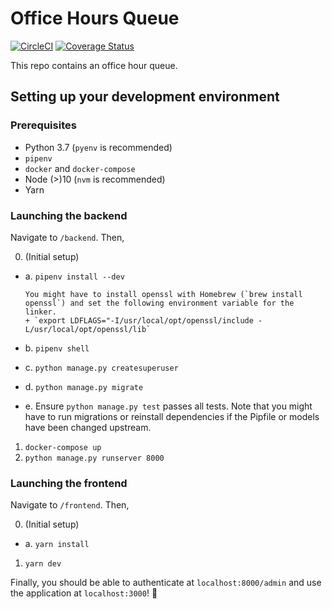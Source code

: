 # Office Hours Queue

[![CircleCI](https://circleci.com/gh/pennlabs/office-hours-queue.svg?style=shield)](https://circleci.com/gh/pennlabs/office-hours-queue)
[![Coverage Status](https://codecov.io/gh/pennlabs/office-hours-queue/branch/master/graph/badge.svg)](https://codecov.io/gh/pennlabs/office-hours-queue)

This repo contains an office hour queue.

## Setting up your development environment

### Prerequisites
- Python 3.7 (`pyenv` is recommended)
- `pipenv`
- `docker` and `docker-compose`
- Node (>)10 (`nvm` is recommended)
- Yarn 

### Launching the backend 
Navigate to `/backend`. Then,

0. (Initial setup)
  - a. `pipenv install --dev`
  
        You might have to install openssl with Homebrew (`brew install openssl`) and set the following environment variable for the linker.
        + `export LDFLAGS="-I/usr/local/opt/openssl/include -L/usr/local/opt/openssl/lib`
  - b. `pipenv shell`
  - c. `python manage.py createsuperuser`
  - d. `python manage.py migrate`
  - e. Ensure `python manage.py test` passes all tests.
  Note that you might have to run migrations or reinstall dependencies if the Pipfile or models have been changed upstream.
  
1. `docker-compose up`
2. `python manage.py runserver 8000`

### Launching the frontend 
Navigate to `/frontend`. Then,

0. (Initial setup)
  - a. `yarn install`
1. `yarn dev`

Finally, you should be able to authenticate at `localhost:8000/admin` and use the application at `localhost:3000`! 🎉


